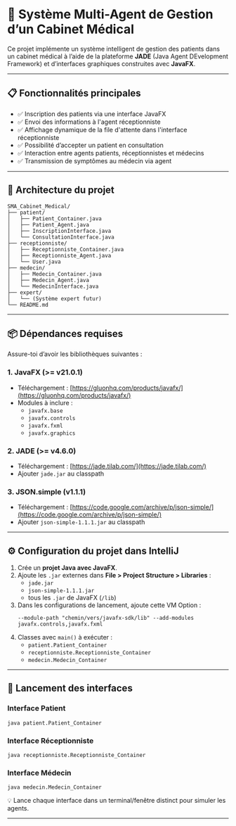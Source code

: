 
# 💊 Système Multi-Agent de Gestion d’un Cabinet Médical

Ce projet implémente un système intelligent de gestion des patients dans un cabinet médical à l’aide de la plateforme **JADE** (Java Agent DEvelopment Framework) et d’interfaces graphiques construites avec **JavaFX**.

---

## 📋 Fonctionnalités principales

- ✅ Inscription des patients via une interface JavaFX
- ✅ Envoi des informations à l'agent réceptionniste
- ✅ Affichage dynamique de la file d'attente dans l'interface réceptionniste
- ✅ Possibilité d’accepter un patient en consultation
- ✅ Interaction entre agents patients, réceptionnistes et médecins
- ✅ Transmission de symptômes au médecin via agent

---

## 🧱 Architecture du projet

```
SMA_Cabinet_Medical/
├── patient/
│   ├── Patient_Container.java
│   ├── Patient_Agent.java
│   ├── InscriptionInterface.java
│   └── ConsultationInterface.java
├── receptionniste/
│   ├── Receptionniste_Container.java
│   ├── Receptionniste_Agent.java
│   └── User.java
├── medecin/
│   ├── Medecin_Container.java
│   ├── Medecin_Agent.java
│   └── MedecinInterface.java
├── expert/
│   └── (Système expert futur)
└── README.md
```

---

## 📦 Dépendances requises

Assure-toi d’avoir les bibliothèques suivantes :

### 1. JavaFX (>= v21.0.1)

- Téléchargement : [https://gluonhq.com/products/javafx/](https://gluonhq.com/products/javafx/)
- Modules à inclure :
  - `javafx.base`
  - `javafx.controls`
  - `javafx.fxml`
  - `javafx.graphics`

### 2. JADE (>= v4.6.0)

- Téléchargement : [https://jade.tilab.com/](https://jade.tilab.com/)
- Ajouter `jade.jar` au classpath

### 3. JSON.simple (v1.1.1)

- Téléchargement : [https://code.google.com/archive/p/json-simple/](https://code.google.com/archive/p/json-simple/)
- Ajouter `json-simple-1.1.1.jar` au classpath

---

## ⚙️ Configuration du projet dans IntelliJ

1. Crée un **projet Java avec JavaFX**.
2. Ajoute les `.jar` externes dans **File > Project Structure > Libraries** :
   - `jade.jar`
   - `json-simple-1.1.1.jar`
   - tous les `.jar` de JavaFX (`/lib`)
3. Dans les configurations de lancement, ajoute cette VM Option :
   ```
   --module-path "chemin/vers/javafx-sdk/lib" --add-modules javafx.controls,javafx.fxml
   ```
4. Classes avec `main()` à exécuter :
   - `patient.Patient_Container`
   - `receptionniste.Receptionniste_Container`
   - `medecin.Medecin_Container`

---

## 🚀 Lancement des interfaces

### Interface Patient

```
java patient.Patient_Container
```

### Interface Réceptionniste

```
java receptionniste.Receptionniste_Container
```

### Interface Médecin

```
java medecin.Medecin_Container
```

💡 Lance chaque interface dans un terminal/fenêtre distinct pour simuler les agents.

---



